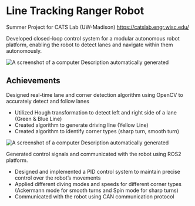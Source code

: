 
# Line Tracking Ranger Robot

Summer Project for CATS Lab (UW-Madison) https://catslab.engr.wisc.edu/

Developed closed-loop control system for a modular autonomous robot platform, enabling the robot to detect lanes and navigate within them autonomously.

![A screenshot of a computer Description
automatically generated](./media/ranger.png)






## Achievements

Designed real-time lane and corner detection algorithm using OpenCV to accurately detect and follow lanes
* Utilized Hough transformation to detect left and right side of a lane (Green & Blue Line)
* Created algorithm to generate driving line (Yellow Line)
* Created algorithm to identify corner types (sharp turn, smooth turn)

![A screenshot of a computer Description
automatically generated](./media/image_processing.png)

Generated control signals and communicated with the robot using ROS2 platform.
* Designed and implemented a PID control system to maintain precise control over the robot’s movements
* Applied different diving modes and speeds for different corner types (Ackermann mode for smooth turns and Spin mode for sharp turns)
* Communicated with the robot using CAN communication protocol


